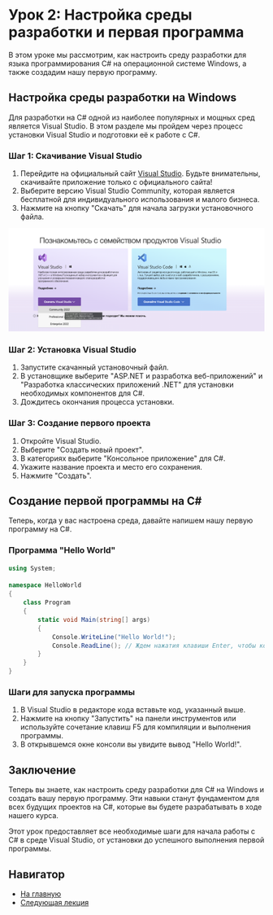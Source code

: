 # Урок 2: Настройка среды разработки и первая программа

В этом уроке мы рассмотрим, как настроить среду разработки для языка программирования C# на операционной системе Windows, а также создадим нашу первую программу.

## Настройка среды разработки на Windows

Для разработки на C# одной из наиболее популярных и мощных сред является Visual Studio. В этом разделе мы пройдем через процесс установки Visual Studio и подготовки её к работе с C#.

### Шаг 1: Скачивание Visual Studio

1. Перейдите на официальный сайт [Visual Studio](https://visualstudio.microsoft.com/). Будьте внимательны, скачивайте приложение только с официального сайта!
2. Выберите версию Visual Studio Community, которая является бесплатной для индивидуального использования и малого бизнеса.
3. Нажмите на кнопку "Скачать" для начала загрузки установочного файла.

![download](../images/download.png)

### Шаг 2: Установка Visual Studio

1. Запустите скачанный установочный файл.
2. В установщике выберите "ASP.NET и разработка веб-приложений" и "Разработка классических приложений .NET" для установки необходимых компонентов для C#.
3. Дождитесь окончания процесса установки.

### Шаг 3: Создание первого проекта

1. Откройте Visual Studio.
2. Выберите "Создать новый проект".
3. В категориях выберите "Консольное приложение" для C#.
4. Укажите название проекта и место его сохранения.
5. Нажмите "Создать".

## Создание первой программы на C#

Теперь, когда у вас настроена среда, давайте напишем нашу первую программу на C#.

### Программа "Hello World"

```csharp
using System;

namespace HelloWorld
{
    class Program
    {
        static void Main(string[] args)
        {
            Console.WriteLine("Hello World!");
            Console.ReadLine(); // Ждем нажатия клавиши Enter, чтобы консоль не закрылась сразу
        }
    }
}
```

### Шаги для запуска программы

1. В Visual Studio в редакторе кода вставьте код, указанный выше.
2. Нажмите на кнопку "Запустить" на панели инструментов или используйте сочетание клавиш F5 для компиляции и выполнения программы.
3. В открывшемся окне консоли вы увидите вывод "Hello World!".

## Заключение

Теперь вы знаете, как настроить среду разработки для C# на Windows и создать вашу первую программу. Эти навыки станут фундаментом для всех будущих проектов на C#, которые вы будете разрабатывать в ходе нашего курса.

Этот урок предоставляет все необходимые шаги для начала работы с C# в среде Visual Studio, от установки до успешного выполнения первой программы.

## Навигатор

- [На главную](../index.md)
- [Следующая  лекция](../B02_L01_Vars/README.md)